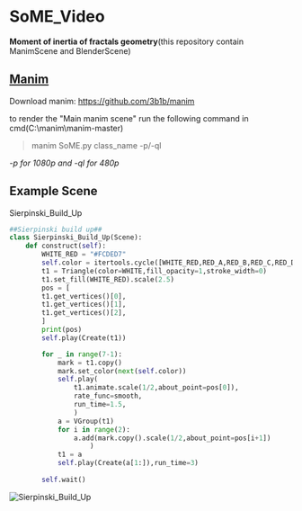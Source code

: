 # SoME_Video
**Moment of inertia of fractals geometry**(this repository contain ManimScene and BlenderScene)

## [Manim](https://github.com/thanniti/SoME_Video/blob/main/SoME.py)
Download manim: https://github.com/3b1b/manim

to render the "Main manim scene" run the following command in cmd(C:\manim\manim-master)
>manim SoME.py class_name -p/-ql

*-p for 1080p and -ql for 480p*

## Example Scene
Sierpinski_Build_Up
```python
##Sierpinski build up##
class Sierpinski_Build_Up(Scene):
    def construct(self):
        WHITE_RED = "#FCDED7"
        self.color = itertools.cycle([WHITE_RED,RED_A,RED_B,RED_C,RED_D,RED_E])
        t1 = Triangle(color=WHITE,fill_opacity=1,stroke_width=0)
        t1.set_fill(WHITE_RED).scale(2.5)
        pos = [
        t1.get_vertices()[0],
        t1.get_vertices()[1],
        t1.get_vertices()[2],
        ]
        print(pos)
        self.play(Create(t1))

        for _ in range(7-1):
            mark = t1.copy()
            mark.set_color(next(self.color))
            self.play(
                t1.animate.scale(1/2,about_point=pos[0]),
                rate_func=smooth,
                run_time=1.5,
                )
            a = VGroup(t1)
            for i in range(2):
                a.add(mark.copy().scale(1/2,about_point=pos[i+1])
                    )
            t1 = a
            self.play(Create(a[1:]),run_time=3)
        
        self.wait()
```
![Sierpinski_Build_Up](https://github.com/thanniti/SoME_Video/blob/main/Media/Sierpinski_Build_Up.gif)



